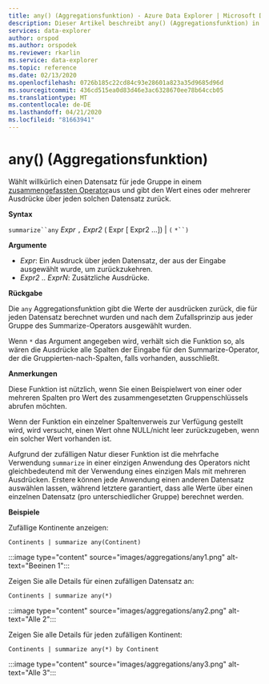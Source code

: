 ```yaml
---
title: any() (Aggregationsfunktion) - Azure Data Explorer | Microsoft Docs
description: Dieser Artikel beschreibt any() (Aggregationsfunktion) in Azure Data Explorer.
services: data-explorer
author: orspod
ms.author: orspodek
ms.reviewer: rkarlin
ms.service: data-explorer
ms.topic: reference
ms.date: 02/13/2020
ms.openlocfilehash: 0726b185c22cd84c93e28601a823a35d9685d96d
ms.sourcegitcommit: 436cd515ea0d83d46e3ac6328670ee78b64ccb05
ms.translationtype: MT
ms.contentlocale: de-DE
ms.lasthandoff: 04/21/2020
ms.locfileid: "81663941"
---
```

# <a name="any-aggregation-function"></a>any() (Aggregationsfunktion)

Wählt willkürlich einen Datensatz für jede Gruppe in einem [zusammengefassten Operator](summarizeoperator.md)aus und gibt den Wert eines oder mehrerer Ausdrücke über jeden solchen Datensatz zurück.

**Syntax**

`summarize``any` *Expr* `,` *Expr2* ( Expr [ Expr2 ...]) | `(` `*``)`

**Argumente**

* *Expr*: Ein Ausdruck über jeden Datensatz, der aus der Eingabe ausgewählt wurde, um zurückzukehren.
* *Expr2* .. *ExprN*: Zusätzliche Ausdrücke.

**Rückgabe**

Die `any` Aggregationsfunktion gibt die Werte der ausdrücken zurück, die für jeden Datensatz berechnet wurden und nach dem Zufallsprinzip aus jeder Gruppe des Summarize-Operators ausgewählt wurden.

Wenn `*` das Argument angegeben wird, verhält sich die Funktion so, als wären die Ausdrücke alle Spalten der Eingabe für den Summarize-Operator, der die Gruppierten-nach-Spalten, falls vorhanden, ausschließt.

**Anmerkungen**

Diese Funktion ist nützlich, wenn Sie einen Beispielwert von einer oder mehreren Spalten pro Wert des zusammengesetzten Gruppenschlüssels abrufen möchten.

Wenn der Funktion ein einzelner Spaltenverweis zur Verfügung gestellt wird, wird versucht, einen Wert ohne NULL/nicht leer zurückzugeben, wenn ein solcher Wert vorhanden ist.

Aufgrund der zufälligen Natur dieser Funktion ist die mehrfache Verwendung `summarize` in einer einzigen Anwendung des Operators nicht gleichbedeutend mit der Verwendung eines einzigen Mals mit mehreren Ausdrücken. Erstere können jede Anwendung einen anderen Datensatz auswählen lassen, während letztere garantiert, dass alle Werte über einen einzelnen Datensatz (pro unterschiedlicher Gruppe) berechnet werden.

**Beispiele**

Zufällige Kontinente anzeigen:

```kusto
Continents | summarize any(Continent)
```

:::image type="content" source="images/aggregations/any1.png" alt-text="Beeinen 1":::

Zeigen Sie alle Details für einen zufälligen Datensatz an:

```kusto
Continents | summarize any(*)
```

:::image type="content" source="images/aggregations/any2.png" alt-text="Alle 2":::

Zeigen Sie alle Details für jeden zufälligen Kontinent:

```kusto
Continents | summarize any(*) by Continent
```

:::image type="content" source="images/aggregations/any3.png" alt-text="Alle 3":::
